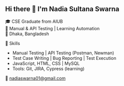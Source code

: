 ## Hi there 👋 I'm Nadia Sultana Swarna

🎓 CSE Graduate from AIUB  
🧪 Manual & API Testing | Learning Automation  
📍 Dhaka, Bangladesh

🧪 Skills
- Manual Testing | API Testing (Postman, Newman)  
- Test Case Writing | Bug Reporting | Test Execution  
- JavaScript, HTML, CSS | MySQL  
- Tools: Git, JIRA, Cypress (learning)

📧 nadiaswarna01@gmail.com 



